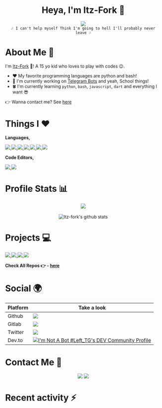 <h1 align="center">Heya, I'm Itz-Fork 👋</h1>

<p align="center">
  <a href="https://t.me/Bruh_0x"><img src="https://user-images.githubusercontent.com/77770753/117139498-f081c400-adc9-11eb-9aaf-f895a54ecc67.gif"></a>
  </br><code>🎶 I can't help myself Think I'm going to hell I'll probably never leave 🎶</code>
</p>



# About Me 🤔

I'm [Itz-Fork](https://github.com/Itz-fork/Itz-fork) 👋! A 15 yo kid who loves to play with codes 😉.

- ❤️ My favorite programming languages are python and bash!
- 👷 I'm currently working on [Telegram Bots](#some-projects) and yeah, School things!
- 🍀 I'm currently learning `python`, `bash`, `javascript`, `dart` and everything I want 😎

👉 Wanna contact me? See [here](#contact-me)



# Things I ❤️

**Languages,**

<a href="https://python.org/">
  <img src="https://img.shields.io/badge/Python-14354C?style=for-the-badge&logo=python&logoColor=white">
</a>
<a href="https://www.gnu.org/software/bash/">
  <img src="https://img.shields.io/badge/Bash-282a36.svg?style=for-the-badge&logo=gnubash&logoColor=white">
</a>
<a href="https://html5.org/">
  <img src="https://img.shields.io/badge/HTML5-E34F26?style=for-the-badge&logo=html5&logoColor=white">
</a>
<a href="https://www.w3.org/TR/2001/WD-css3-roadmap-20010523/">
  <img src="https://img.shields.io/badge/CSS3-1572B6?style=for-the-badge&logo=css3&logoColor=white">
</a>
<a href="https://en.wikipedia.org/wiki/JavaScript">
  <img src="https://img.shields.io/badge/JavaScript-323330?style=for-the-badge&logo=javascript&logoColor=F0DB4F">
</a>
<a href="https://dart.dev/">
  <img src="https://img.shields.io/badge/Dart-152030?style=for-the-badge&logo=dart&logoColor=32A4C6">
</a>
<a href="https://en.wikipedia.org/wiki/Markdown">
  <img src="https://img.shields.io/badge/Markdown-000000?style=for-the-badge&logo=markdown&logoColor=white">
</a>


**Code Editors,**

<a href="https://code.visualstudio.com/">
  <img src="https://img.shields.io/badge/Visual_Studio_Code-44475a?style=for-the-badge&logo=visualstudiocode&logoColor=1793D1">
</a>
<a href="https://www.vim.org/">
  <img src="https://img.shields.io/badge/Vim-2E3440?style=for-the-badge&logo=vim&logoColor=A3BE8C">
</a>


# Profile Stats 📊

<h4 align="center">
  <img src="https://komarev.com/ghpvc/?username=Itz-fork&style=flat-square&color=39FF14">
</h4>

<p align="center">
  <img src="https://github-readme-stats.vercel.app/api?username=Itz-fork&show_icons=true&theme=tokyonight" alt="Itz-fork's github stats"></img>
</p>


# Projects 💻


<a href="https://github.com/Itz-fork/Mega.nz-Bot">
  <img src="https://github-readme-stats.vercel.app/api/pin/?username=Itz-fork&repo=Mega.nz-Bot&cache_seconds=86400&theme=gotham">
</a>

<a href="https://github.com/Itz-fork/Unzipper-Bot">
  <img src="https://github-readme-stats.vercel.app/api/pin/?username=Itz-fork&repo=Unzipper-Bot&cache_seconds=86400&theme=gotham">
</a>

<a href="https://github.com/Itz-fork/Nexa-APIs">
  <img src="https://github-readme-stats.vercel.app/api/pin/?username=Itz-fork&repo=Nexa-APIs&cache_seconds=86400&theme=gotham">
</a>

<a href="https://github.com/Itz-fork/Gofile2">
  <img src="https://github-readme-stats.vercel.app/api/pin/?username=Itz-fork&repo=Gofile2&cache_seconds=86400&theme=gotham">
</a>

**Check All Repos 👉 - [here](https://github.com/Itz-fork?tab=repositories&q=&type=public&language=&sort=stargazers)**


# Social 🌍

| **Platform** |    Take a look       |
|------------|---------------------|
|   Github   | <a href="https://github.com/Itz-fork"><img src="https://img.shields.io/badge/GitHub-100000?style=for-the-badge&logo=github&logoColor=white"></a> |
|   Gitlab   | <a href="https://gitlab.com/Itz-fork"><img src="https://img.shields.io/badge/GitLab-330F63?style=for-the-badge&logo=gitlab&logoColor=white"></a> |
|   Twitter  | <a href="https://twitter.com/0xbruh"><img src="https://img.shields.io/badge/Twitter-1DA1F2?style=for-the-badge&logo=twitter&logoColor=white"></a> |
|   Dev.to   | <a href="https://dev.to/itzfork"><img src="https://img.shields.io/badge/dev.to-0A0A0A?style=for-the-badge&logo=dev.to&logoColor=white" alt="I'm Not A Bot #Left_TG's DEV Community Profile"></a> |


# Contact Me 💬

<p align="center">
  <!-- Telegram -->
  <a href="https://t.me/Bruh_0x"><img src="https://img.shields.io/badge/Telegram-8FBDD3?style=for-the-badge&logo=telegram&logoColor=white"></a>
  <!-- Gmail -->
  <a href="ask.itzfork@gmail.com"><img src="https://img.shields.io/badge/Gmail-CC704B?style=for-the-badge&logo=gmail&logoColor=white"></a>
</p>


# Recent activity ⚡

<!--START_SECTION:activity-->